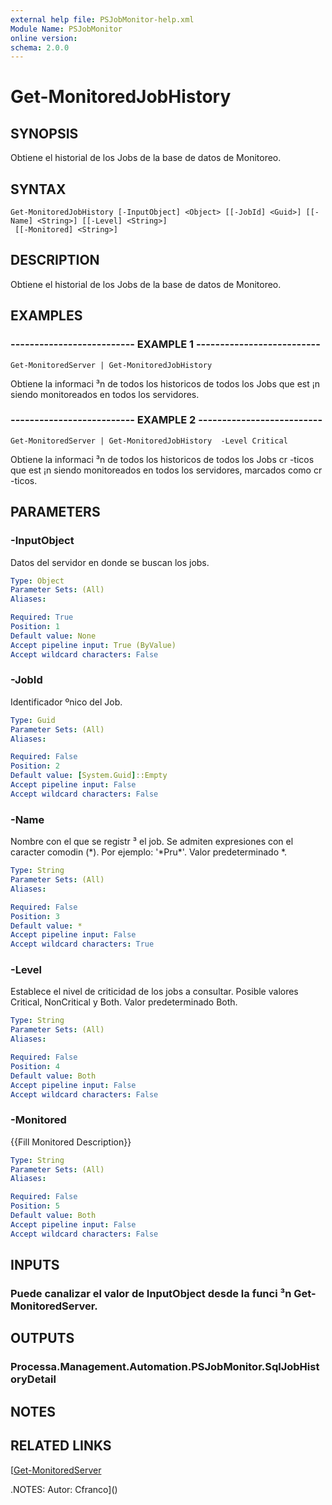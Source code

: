 ```yaml
---
external help file: PSJobMonitor-help.xml
Module Name: PSJobMonitor
online version: 
schema: 2.0.0
---
```


# Get-MonitoredJobHistory

## SYNOPSIS
Obtiene el historial de los Jobs de la base de datos de Monitoreo.

## SYNTAX

```
Get-MonitoredJobHistory [-InputObject] <Object> [[-JobId] <Guid>] [[-Name] <String>] [[-Level] <String>]
 [[-Monitored] <String>]
```

## DESCRIPTION
Obtiene el historial de los Jobs de la base de datos de Monitoreo.

## EXAMPLES

### -------------------------- EXAMPLE 1 --------------------------
```
Get-MonitoredServer | Get-MonitoredJobHistory
```

Obtiene la informaci ³n de todos los historicos de todos los Jobs que est ¡n siendo monitoreados en todos los servidores.

### -------------------------- EXAMPLE 2 --------------------------
```
Get-MonitoredServer | Get-MonitoredJobHistory  -Level Critical
```

Obtiene la informaci ³n de todos los historicos de todos los Jobs cr -ticos que est ¡n siendo monitoreados en todos los servidores, marcados como cr -ticos.

## PARAMETERS

### -InputObject
Datos del servidor en donde se buscan los jobs.

```yaml
Type: Object
Parameter Sets: (All)
Aliases: 

Required: True
Position: 1
Default value: None
Accept pipeline input: True (ByValue)
Accept wildcard characters: False
```

### -JobId
Identificador  ºnico del Job.

```yaml
Type: Guid
Parameter Sets: (All)
Aliases: 

Required: False
Position: 2
Default value: [System.Guid]::Empty
Accept pipeline input: False
Accept wildcard characters: False
```

### -Name
Nombre con el que se registr ³ el job.
Se admiten expresiones con el caracter comodin (\*).
Por ejemplo: '\*Pru\*'.
Valor predeterminado \*.

```yaml
Type: String
Parameter Sets: (All)
Aliases: 

Required: False
Position: 3
Default value: *
Accept pipeline input: False
Accept wildcard characters: True
```

### -Level
Establece el nivel de criticidad de los jobs a consultar.
Posible valores Critical, NonCritical y Both.
Valor predeterminado Both.

```yaml
Type: String
Parameter Sets: (All)
Aliases: 

Required: False
Position: 4
Default value: Both
Accept pipeline input: False
Accept wildcard characters: False
```

### -Monitored
{{Fill Monitored Description}}

```yaml
Type: String
Parameter Sets: (All)
Aliases: 

Required: False
Position: 5
Default value: Both
Accept pipeline input: False
Accept wildcard characters: False
```

## INPUTS

### Puede canalizar el valor de InputObject desde la funci ³n Get-MonitoredServer.

## OUTPUTS

### Processa.Management.Automation.PSJobMonitor.SqlJobHistoryDetail

## NOTES

## RELATED LINKS

[[Get-MonitoredServer](Get-MonitoredServer.md)

.NOTES:
Autor: Cfranco]()

